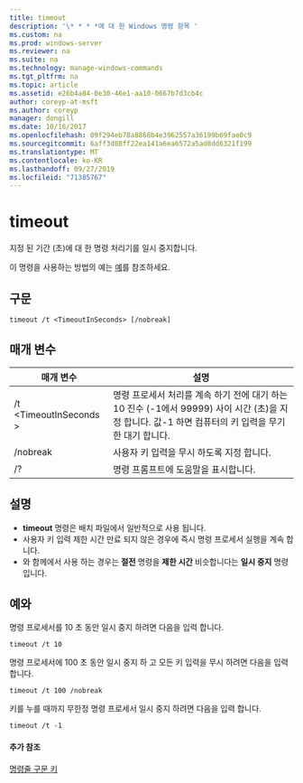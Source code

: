 ```yaml
---
title: timeout
description: '\* * * *에 대 한 Windows 명령 항목 '
ms.custom: na
ms.prod: windows-server
ms.reviewer: na
ms.suite: na
ms.technology: manage-windows-commands
ms.tgt_pltfrm: na
ms.topic: article
ms.assetid: e26b4a84-0e30-46e1-aa10-0667b7d3cb4c
author: coreyp-at-msft
ms.author: coreyp
manager: dongill
ms.date: 10/16/2017
ms.openlocfilehash: 09f294eb78a8868b4e3962557a36199b69fae0c9
ms.sourcegitcommit: 6aff3d88ff22ea141a6ea6572a5ad8dd6321f199
ms.translationtype: MT
ms.contentlocale: ko-KR
ms.lasthandoff: 09/27/2019
ms.locfileid: "71385767"
---
```

# <a name="timeout"></a>timeout



지정 된 기간 (초)에 대 한 명령 처리기를 일시 중지합니다.

이 명령을 사용하는 방법의 예는 [예](#BKMK_examples)를 참조하세요.

## <a name="syntax"></a>구문

```
timeout /t <TimeoutInSeconds> [/nobreak] 
```

## <a name="parameters"></a>매개 변수

|매개 변수|설명|
|---------|-----------|
|/t \<TimeoutInSeconds >|명령 프로세서 처리를 계속 하기 전에 대기 하는 10 진수 (-1에서 99999) 사이 시간 (초)을 지정 합니다. 값-1 하면 컴퓨터의 키 입력을 무기한 대기 합니다.|
|/nobreak|사용자 키 입력을 무시 하도록 지정 합니다.|
|/?|명령 프롬프트에 도움말을 표시합니다.|

## <a name="remarks"></a>설명

-   **timeout** 명령은 배치 파일에서 일반적으로 사용 됩니다.
-   사용자 키 입력 제한 시간 만료 되지 않은 경우에 즉시 명령 프로세서 실행을 계속 합니다.
-   와 함께에서 사용 하는 경우는 **절전** 명령을 **제한 시간** 비슷합니다는 **일시 중지** 명령입니다.

## <a name="BKMK_examples"></a>예와

명령 프로세서를 10 초 동안 일시 중지 하려면 다음을 입력 합니다.
```
timeout /t 10
```
명령 프로세서에 100 초 동안 일시 중지 하 고 모든 키 입력을 무시 하려면 다음을 입력 합니다.
```
timeout /t 100 /nobreak
```
키를 누를 때까지 무한정 명령 프로세서 일시 중지 하려면 다음을 입력 합니다.
```
timeout /t -1
```

#### <a name="additional-references"></a>추가 참조

[명령줄 구문 키](command-line-syntax-key.md)
